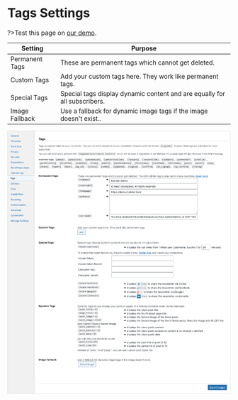 # Tags Settings

?>Test this page on [our demo](https://demo.mailster.co/wp-admin/edit.php?post_type=newsletter&page=mailster_settings#tags).

| Setting        | Purpose                                                                   |
| -------------- | ------------------------------------------------------------------------- |
| Permanent Tags | These are permanent tags which cannot get deleted.                        |
| Custom Tags    | Add your custom tags here. They work like permanent tags.                 |
| Special Tags   | Special tags display dynamic content and are equally for all subscribers. |
| Image Fallback | Use a fallback for dynamic image tags if the image doesn't exist..        |

![Tags Settings Screen](/assets/settings-tags.png)
